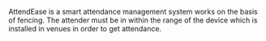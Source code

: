 AttendEase is a smart attendance management system works on the basis of fencing. 
The attender must be in within the range of the device which is installed in venues in order to  get attendance.
